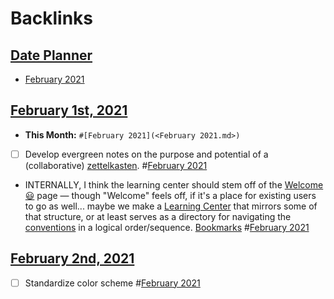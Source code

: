 
# Backlinks
## [Date Planner](<Date Planner.md>)
- [February 2021](<February 2021.md>)

## [February 1st, 2021](<February 1st, 2021.md>)
- **This Month:** `#[February 2021](<February 2021.md>)`

- [ ] Develop evergreen notes on the purpose and potential of a (collaborative) [zettelkasten](<zettelkasten.md>). #[February 2021](<February 2021.md>)

- INTERNALLY, I think the learning center should stem off of the [Welcome 😃](<Welcome 😃.md>) page — though "Welcome" feels off, if it's a place for existing users to go as well... maybe we make a [Learning Center](<Learning Center.md>) that mirrors some of that structure, or at least serves as a directory for navigating the [conventions](<conventions.md>) in a logical order/sequence. [Bookmarks](<Bookmarks.md>) #[February 2021](<February 2021.md>)

## [February 2nd, 2021](<February 2nd, 2021.md>)
- [ ] Standardize color scheme #[February 2021](<February 2021.md>)

